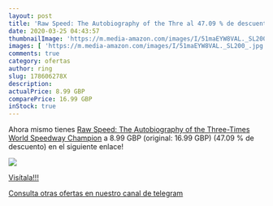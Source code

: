 ```yaml
---
layout: post
title: 'Raw Speed: The Autobiography of the Thre al 47.09 % de descuento'
date: 2020-03-25 04:43:57
thumbnailImage: 'https://m.media-amazon.com/images/I/51maEYW8VAL._SL200_.jpg'
images: [ 'https://m.media-amazon.com/images/I/51maEYW8VAL._SL200_.jpg' ]
comments: true
category: ofertas
author: ring
slug: 178606278X
description:
actualPrice: 8.99 GBP
comparePrice: 16.99 GBP
inStock: true
---
```


Ahora mismo tienes [Raw Speed: The Autobiography of the Three-Times World Speedway Champion](https://www.amazon.com/dp/178606278X/?tag=redken08-20) a 8.99 GBP (original: 16.99 GBP) (47.09 %  de descuento) en el siguiente enlace!

[![](https://m.media-amazon.com/images/I/51maEYW8VAL._SL200_.jpg)](https://www.amazon.com/dp/178606278X/?tag=redken08-20)

[Visítala!!!](https://www.amazon.com/dp/178606278X/?tag=redken08-20)

[Consulta otras ofertas en nuestro canal de telegram](https://t.me/s/ofertas25)
